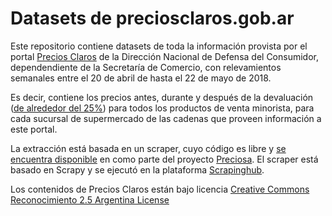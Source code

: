 # Datasets de preciosclaros.gob.ar

Este repositorio contiene datasets de toda la información provista por el portal [Precios Claros](https://www.preciosclaros.gob.ar) de la Dirección Nacional de Defensa del Consumidor, dependendiente de la Secretaría de Comercio,
con relevamientos semanales entre el 20 de abril de hasta el 22 de mayo de 2018.

Es decir, contiene los precios antes, durante y después de la devaluación ([de alrededor del 25%](https://invst.ly/7ij15))  para todos los productos de venta minorista, para cada sucursal de supermercado de las cadenas que proveen información a este portal.


La extracción está basada en un scraper, cuyo código es libre y [se encuentra disponible](https://github.com/mgaitan/preciosa/tree/develop/tools/scrappers/preciosclaros) en como parte del proyecto [Preciosa](https://github.com/mgaitan/preciosa). El scraper está basado en Scrapy y se ejecutó en la plataforma [Scrapinghub](http://scrapinghub.com).


Los contenidos de Precios Claros están bajo licencia [Creative Commons Reconocimiento 2.5 Argentina License](https://creativecommons.org/licenses/by/2.5/ar/)